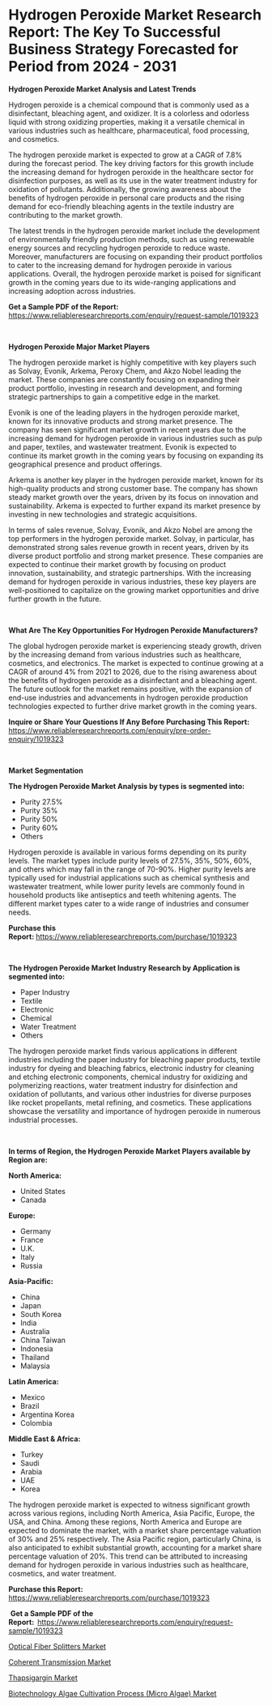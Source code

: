 <p><h1>Hydrogen Peroxide Market Research Report: The Key To Successful Business Strategy Forecasted for Period from 2024 - 2031</h1></p><p><strong>Hydrogen Peroxide Market Analysis and Latest Trends</strong></p>
<p><p>Hydrogen peroxide is a chemical compound that is commonly used as a disinfectant, bleaching agent, and oxidizer. It is a colorless and odorless liquid with strong oxidizing properties, making it a versatile chemical in various industries such as healthcare, pharmaceutical, food processing, and cosmetics.</p><p>The hydrogen peroxide market is expected to grow at a CAGR of 7.8% during the forecast period. The key driving factors for this growth include the increasing demand for hydrogen peroxide in the healthcare sector for disinfection purposes, as well as its use in the water treatment industry for oxidation of pollutants. Additionally, the growing awareness about the benefits of hydrogen peroxide in personal care products and the rising demand for eco-friendly bleaching agents in the textile industry are contributing to the market growth.</p><p>The latest trends in the hydrogen peroxide market include the development of environmentally friendly production methods, such as using renewable energy sources and recycling hydrogen peroxide to reduce waste. Moreover, manufacturers are focusing on expanding their product portfolios to cater to the increasing demand for hydrogen peroxide in various applications. Overall, the hydrogen peroxide market is poised for significant growth in the coming years due to its wide-ranging applications and increasing adoption across industries.</p></p>
<p><strong>Get a Sample PDF of the Report:&nbsp;</strong> <a href="https://www.reliableresearchreports.com/enquiry/request-sample/1019323">https://www.reliableresearchreports.com/enquiry/request-sample/1019323</a></p>
<p>&nbsp;</p>
<p><strong>Hydrogen Peroxide Major Market Players</strong></p>
<p><p>The hydrogen peroxide market is highly competitive with key players such as Solvay, Evonik, Arkema, Peroxy Chem, and Akzo Nobel leading the market. These companies are constantly focusing on expanding their product portfolio, investing in research and development, and forming strategic partnerships to gain a competitive edge in the market.</p><p>Evonik is one of the leading players in the hydrogen peroxide market, known for its innovative products and strong market presence. The company has seen significant market growth in recent years due to the increasing demand for hydrogen peroxide in various industries such as pulp and paper, textiles, and wastewater treatment. Evonik is expected to continue its market growth in the coming years by focusing on expanding its geographical presence and product offerings.</p><p>Arkema is another key player in the hydrogen peroxide market, known for its high-quality products and strong customer base. The company has shown steady market growth over the years, driven by its focus on innovation and sustainability. Arkema is expected to further expand its market presence by investing in new technologies and strategic acquisitions.</p><p>In terms of sales revenue, Solvay, Evonik, and Akzo Nobel are among the top performers in the hydrogen peroxide market. Solvay, in particular, has demonstrated strong sales revenue growth in recent years, driven by its diverse product portfolio and strong market presence. These companies are expected to continue their market growth by focusing on product innovation, sustainability, and strategic partnerships. With the increasing demand for hydrogen peroxide in various industries, these key players are well-positioned to capitalize on the growing market opportunities and drive further growth in the future.</p></p>
<p>&nbsp;</p>
<p><strong>What Are The Key Opportunities For Hydrogen Peroxide Manufacturers?</strong></p>
<p><p>The global hydrogen peroxide market is experiencing steady growth, driven by the increasing demand from various industries such as healthcare, cosmetics, and electronics. The market is expected to continue growing at a CAGR of around 4% from 2021 to 2026, due to the rising awareness about the benefits of hydrogen peroxide as a disinfectant and a bleaching agent. The future outlook for the market remains positive, with the expansion of end-use industries and advancements in hydrogen peroxide production technologies expected to further drive market growth in the coming years.</p></p>
<p><strong>Inquire or Share Your Questions If Any Before Purchasing This Report:</strong> <a href="https://www.reliableresearchreports.com/enquiry/pre-order-enquiry/1019323">https://www.reliableresearchreports.com/enquiry/pre-order-enquiry/1019323</a></p>
<p>&nbsp;</p>
<p><strong>Market Segmentation</strong></p>
<p><strong>The Hydrogen Peroxide Market Analysis by types is segmented into:</strong></p>
<p><ul><li>Purity 27.5%</li><li>Purity 35%</li><li>Purity 50%</li><li>Purity 60%</li><li>Others</li></ul></p>
<p><p>Hydrogen peroxide is available in various forms depending on its purity levels. The market types include purity levels of 27.5%, 35%, 50%, 60%, and others which may fall in the range of 70-90%. Higher purity levels are typically used for industrial applications such as chemical synthesis and wastewater treatment, while lower purity levels are commonly found in household products like antiseptics and teeth whitening agents. The different market types cater to a wide range of industries and consumer needs.</p></p>
<p><strong>Purchase this Report:&nbsp;</strong><a href="https://www.reliableresearchreports.com/purchase/1019323">https://www.reliableresearchreports.com/purchase/1019323</a></p>
<p>&nbsp;</p>
<p><strong>The Hydrogen Peroxide Market Industry Research by Application is segmented into:</strong></p>
<p><ul><li>Paper Industry</li><li>Textile</li><li>Electronic</li><li>Chemical</li><li>Water Treatment</li><li>Others</li></ul></p>
<p><p>The hydrogen peroxide market finds various applications in different industries including the paper industry for bleaching paper products, textile industry for dyeing and bleaching fabrics, electronic industry for cleaning and etching electronic components, chemical industry for oxidizing and polymerizing reactions, water treatment industry for disinfection and oxidation of pollutants, and various other industries for diverse purposes like rocket propellants, metal refining, and cosmetics. These applications showcase the versatility and importance of hydrogen peroxide in numerous industrial processes.</p></p>
<p>&nbsp;</p>
<p><strong>In terms of Region, the Hydrogen Peroxide Market Players available by Region are:</strong></p>
<p>
    <p> <strong> North America: </strong>
        <ul>
            <li>United States</li>
            <li>Canada</li>
        </ul>
        </p> 
    <p> <strong> Europe: </strong>
        <ul>
            <li>Germany</li>
            <li>France</li>
            <li>U.K.</li>
            <li>Italy</li>
            <li>Russia</li>
        </ul>
        </p> 
    <p> <strong> Asia-Pacific: </strong>
        <ul>
            <li>China</li>
            <li>Japan</li>
            <li>South Korea</li>
            <li>India</li>
            <li>Australia</li>
            <li>China Taiwan</li>
            <li>Indonesia</li>
            <li>Thailand</li>
            <li>Malaysia</li>
        </ul>
        </p> 
    <p> <strong> Latin America: </strong>
        <ul>
            <li>Mexico</li>
            <li>Brazil</li>
            <li>Argentina Korea</li>
            <li>Colombia</li>
        </ul>
        </p> 
    <p> <strong> Middle East & Africa: </strong>
        <ul>
            <li>Turkey</li>
            <li>Saudi</li>
            <li>Arabia</li>
            <li>UAE</li>
            <li>Korea</li>
        </ul>
    </p>
    </p>
<p><p>The hydrogen peroxide market is expected to witness significant growth across various regions, including North America, Asia Pacific, Europe, the USA, and China. Among these regions, North America and Europe are expected to dominate the market, with a market share percentage valuation of 30% and 25% respectively. The Asia Pacific region, particularly China, is also anticipated to exhibit substantial growth, accounting for a market share percentage valuation of 20%. This trend can be attributed to increasing demand for hydrogen peroxide in various industries such as healthcare, cosmetics, and water treatment.</p></p>
<p><strong>Purchase this Report: </strong><a href="https://www.reliableresearchreports.com/purchase/1019323">https://www.reliableresearchreports.com/purchase/1019323</a></p>
<p>&nbsp;<strong>Get a Sample PDF of the Report:&nbsp;&nbsp;</strong><a href="https://www.reliableresearchreports.com/enquiry/request-sample/1019323">https://www.reliableresearchreports.com/enquiry/request-sample/1019323</a></p>
<p><strong></strong></p>
<p><p><a href="https://view.publitas.com/reportprime-1/optical-fiber-splitters-market-research-report-provides-critical-insights-that-can-help-shape-business-development-and-investment-strategies/">Optical Fiber Splitters Market</a></p><p><a href="https://circular-yam-9b9.notion.site/Coherent-Transmission-Market-Research-Report-Forecasted-for-Period-from-2024-2031-by-Market-Type--ad734a9d7931495d80e8dfb22b398b51">Coherent Transmission Market</a></p><p><a href="https://view.publitas.com/reportprime-1/thapsigargin-market-size-growth-and-forecast-from-2023-2030/">Thapsigargin Market</a></p><p><a href="https://view.publitas.com/reportprime-1/biotechnology-algae-cultivation-process-micro-algae-market-research-report-provides-critical-insights-that-can-help-shape-business-development-and-investment-strategies/">Biotechnology Algae Cultivation Process (Micro Algae) Market</a></p></p>